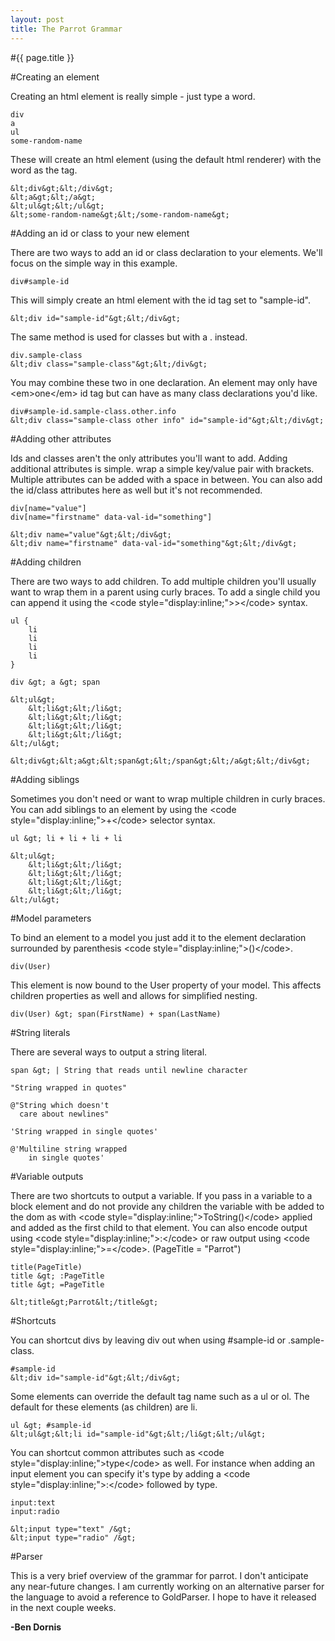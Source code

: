 ```yaml
---
layout: post
title: The Parrot Grammar
---
```


#{{ page.title }}

#Creating an element

Creating an html element is really simple - just type a word. 

    div
    a
    ul
    some-random-name

These will create an html element (using the default html renderer) with the word as the tag.

    &lt;div&gt;&lt;/div&gt;
    &lt;a&gt;&lt;/a&gt;
    &lt;ul&gt;&lt;/ul&gt;
    &lt;some-random-name&gt;&lt;/some-random-name&gt;

#Adding an id or class to your new element

There are two ways to add an id or class declaration to your elements. We'll focus on the simple way in this example.

    div#sample-id

This will simply create an html element with the id tag set to "sample-id".

    &lt;div id="sample-id"&gt;&lt;/div&gt;


The same method is used for classes but with a . instead.

    div.sample-class
    &lt;div class="sample-class"&gt;&lt;/div&gt;

You may combine these two in one declaration. An element may only have &lt;em&gt;one&lt;/em&gt; id tag but can have as many class declarations you'd like.

    div#sample-id.sample-class.other.info
    &lt;div class="sample-class other info" id="sample-id"&gt;&lt;/div&gt;

#Adding other attributes

Ids and classes aren't the only attributes you'll want to add. Adding additional attributes is simple. wrap a simple key/value pair with brackets. Multiple attributes can be added with a space in between. You can also add the id/class attributes here as well but it's not recommended.

    div[name="value"]
    div[name="firstname" data-val-id="something"]

    &lt;div name="value"&gt;&lt;/div&gt;
    &lt;div name="firstname" data-val-id="something"&gt;&lt;/div&gt;

#Adding children

There are two ways to add children. To add multiple children you'll usually want to wrap them in a parent using curly braces. To add a single child you can append it using the &lt;code style="display:inline;"&gt;&gt;&lt;/code&gt; syntax.

    ul {
        li
        li
        li
        li
    }

    div &gt; a &gt; span

    &lt;ul&gt;
        &lt;li&gt;&lt;/li&gt;
        &lt;li&gt;&lt;/li&gt;
        &lt;li&gt;&lt;/li&gt;
        &lt;li&gt;&lt;/li&gt;
    &lt;/ul&gt;

    &lt;div&gt;&lt;a&gt;&lt;span&gt;&lt;/span&gt;&lt;/a&gt;&lt;/div&gt;

#Adding siblings

Sometimes you don't need or want to wrap multiple children in curly braces. You can add siblings to an element by using the &lt;code style="display:inline;"&gt;+&lt;/code&gt; selector syntax.

    ul &gt; li + li + li + li

    &lt;ul&gt;
        &lt;li&gt;&lt;/li&gt;
        &lt;li&gt;&lt;/li&gt;
        &lt;li&gt;&lt;/li&gt;
        &lt;li&gt;&lt;/li&gt;
    &lt;/ul&gt;

#Model parameters

To bind an element to a model you just add it to the element declaration surrounded by parenthesis &lt;code style="display:inline;"&gt;()&lt;/code&gt;.

    div(User)

This element is now bound to the User property of your model. This affects children properties as well and allows for simplified nesting.

    div(User) &gt; span(FirstName) + span(LastName)

#String literals

There are several ways to output a string literal.

    span &gt; | String that reads until newline character
    
    "String wrapped in quotes"
    
    @"String which doesn't
      care about newlines"
    
    'String wrapped in single quotes'
    
    @'Multiline string wrapped
        in single quotes'
    

#Variable outputs

There are two shortcuts to output a variable. If you pass in a variable to a block element and do not provide any children the variable with be added to the dom as with &lt;code style="display:inline;"&gt;ToString()&lt;/code&gt; applied and added as the first child to that element. You can also encode output using &lt;code style="display:inline;"&gt;:&lt;/code&gt; or raw output using &lt;code style="display:inline;"&gt;=&lt;/code&gt;. (PageTitle = "Parrot")

    title(PageTitle)
    title &gt; :PageTitle
    title &gt; =PageTitle

    &lt;title&gt;Parrot&lt;/title&gt;

#Shortcuts

You can shortcut divs by leaving div out when using #sample-id or .sample-class. 

    #sample-id
    &lt;div id="sample-id"&gt;&lt;/div&gt;

Some elements can override the default tag name such as a ul or ol. The default for these elements (as children) are li.

    ul &gt; #sample-id
    &lt;ul&gt;&lt;li id="sample-id"&gt;&lt;/li&gt;&lt;/ul&gt;

You can shortcut common attributes such as &lt;code style="display:inline;"&gt;type&lt;/code&gt; as well. For instance when adding an input element you can specify it's type by adding a &lt;code style="display:inline;"&gt;:&lt;/code&gt; followed by type.

    input:text
    input:radio
    
	&lt;input type="text" /&gt;
    &lt;input type="radio" /&gt;

#Parser

This is a very brief overview of the grammar for parrot. I don't anticipate any near-future changes. I am currently working on an alternative parser for the language to avoid a reference to GoldParser. I hope to have it released in the next couple weeks.

**-Ben Dornis**